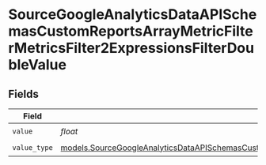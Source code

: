 # SourceGoogleAnalyticsDataAPISchemasCustomReportsArrayMetricFilterMetricsFilter2ExpressionsFilterDoubleValue


## Fields

| Field                                                                                                                                                                                                                                                                  | Type                                                                                                                                                                                                                                                                   | Required                                                                                                                                                                                                                                                               | Description                                                                                                                                                                                                                                                            |
| ---------------------------------------------------------------------------------------------------------------------------------------------------------------------------------------------------------------------------------------------------------------------- | ---------------------------------------------------------------------------------------------------------------------------------------------------------------------------------------------------------------------------------------------------------------------- | ---------------------------------------------------------------------------------------------------------------------------------------------------------------------------------------------------------------------------------------------------------------------- | ---------------------------------------------------------------------------------------------------------------------------------------------------------------------------------------------------------------------------------------------------------------------- |
| `value`                                                                                                                                                                                                                                                                | *float*                                                                                                                                                                                                                                                                | :heavy_check_mark:                                                                                                                                                                                                                                                     | N/A                                                                                                                                                                                                                                                                    |
| `value_type`                                                                                                                                                                                                                                                           | [models.SourceGoogleAnalyticsDataAPISchemasCustomReportsArrayMetricFilterMetricsFilter2ExpressionsFilterFilter4ToValueValueType](../models/sourcegoogleanalyticsdataapischemascustomreportsarraymetricfiltermetricsfilter2expressionsfilterfilter4tovaluevaluetype.md) | :heavy_check_mark:                                                                                                                                                                                                                                                     | N/A                                                                                                                                                                                                                                                                    |